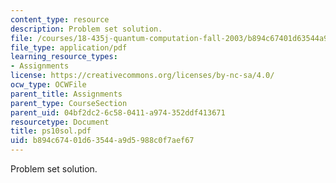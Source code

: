 ```yaml
---
content_type: resource
description: Problem set solution.
file: /courses/18-435j-quantum-computation-fall-2003/b894c67401d63544a9d5988c0f7aef67_ps10sol.pdf
file_type: application/pdf
learning_resource_types:
- Assignments
license: https://creativecommons.org/licenses/by-nc-sa/4.0/
ocw_type: OCWFile
parent_title: Assignments
parent_type: CourseSection
parent_uid: 04bf2dc2-6c58-0411-a974-352ddf413671
resourcetype: Document
title: ps10sol.pdf
uid: b894c674-01d6-3544-a9d5-988c0f7aef67
---
```

Problem set solution.